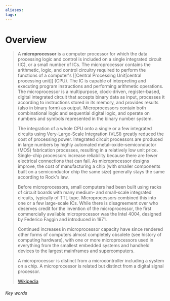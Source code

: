```yaml
---
aliases: 
tags:
---
```

# Overview
> A **microprocessor** is a computer processor for which the data processing logic and control is included on a single integrated circuit (IC), or a small number of ICs. The microprocessor contains the arithmetic, logic, and control circuitry required to perform the functions of a computer's [[Central Processing Unit|central processing unit]] (CPU). The IC is capable of interpreting and executing program instructions and performing arithmetic operations. The microprocessor is a multipurpose, clock-driven, register-based, digital integrated circuit that accepts binary data as input, processes it according to instructions stored in its memory, and provides results (also in binary form) as output. Microprocessors contain both combinational logic and sequential digital logic, and operate on numbers and symbols represented in the binary number system.
>
> The integration of a whole CPU onto a single or a few integrated circuits using Very-Large-Scale Integration (VLSI) greatly reduced the cost of processing power. Integrated circuit processors are produced in large numbers by highly automated metal–oxide–semiconductor (MOS) fabrication processes, resulting in a relatively low unit price. Single-chip processors increase reliability because there are fewer electrical connections that can fail. As microprocessor designs improve, the cost of manufacturing a chip (with smaller components built on a semiconductor chip the same size) generally stays the same according to Rock's law.
>
> Before microprocessors, small computers had been built using racks of circuit boards with many medium- and small-scale integrated circuits, typically of TTL type. Microprocessors combined this into one or a few large-scale ICs. While there is disagreement over who deserves credit for the invention of the microprocessor, the first commercially available microprocessor was the Intel 4004, designed by Federico Faggin and introduced in 1971.
>
> Continued increases in microprocessor capacity have since rendered other forms of computers almost completely obsolete (see history of computing hardware), with one or more microprocessors used in everything from the smallest embedded systems and handheld devices to the largest mainframes and supercomputers.
>
> A microprocessor is distinct from a microcontroller including a system on a chip. A microprocessor is related but distinct from a digital signal processor.
>
> [Wikipedia](https://en.wikipedia.org/wiki/Microprocessor)






###### Key words
